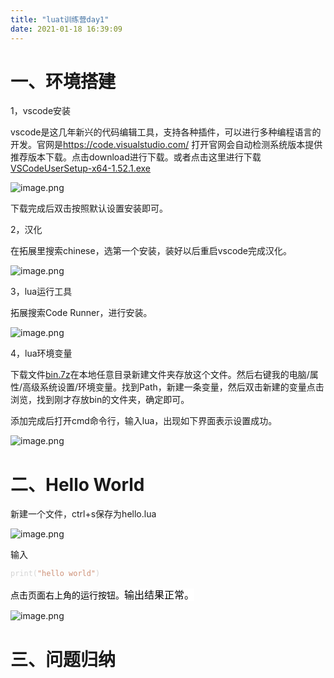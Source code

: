 ```yaml
---
title: "luat训练营day1"
date: 2021-01-18 16:39:09
---
```


<h1>一、环境搭建</h1><p>1，vscode安装</p><p>vscode是这几年新兴的代码编辑工具，支持各种插件，可以进行多种编程语言的开发。官网是<a href="https://code.visualstudio.com/" target="_blank">https://code.visualstudio.com/</a> 打开官网会自动检测系统版本提供推荐版本下载。点击download进行下载。或者点击这里进行下载<a href="http://openluat-luatcommunity.oss-cn-hangzhou.aliyuncs.com/attachment/20210118142050758_VSCodeUserSetup-x64-1.52.1.exe" target="_blank">VSCodeUserSetup-x64-1.52.1.exe</a></p><p></p><div class="media-wrap image-wrap"><img class="media-wrap image-wrap" id="6579" alt="image.png" title="image.png" src="http://openluat-luatcommunity.oss-cn-hangzhou.aliyuncs.com/images/20210118140846925_image.png"/></div><p></p><p>下载完成后双击按照默认设置安装即可。</p><p>2，汉化</p><p>在拓展里搜索chinese，选第一个安装，装好以后重启vscode完成汉化。</p><p></p><p></p><div class="media-wrap image-wrap"><img class="media-wrap image-wrap" id="6581" alt="image.png" title="image.png" src="http://openluat-luatcommunity.oss-cn-hangzhou.aliyuncs.com/images/20210118143211011_image.png"/></div><p></p><p></p><p>3，lua运行工具</p><p>拓展搜索Code Runner，进行安装。</p><p></p><div class="media-wrap image-wrap"><img class="media-wrap image-wrap" id="6582" alt="image.png" title="image.png" src="http://openluat-luatcommunity.oss-cn-hangzhou.aliyuncs.com/images/20210118143254275_image.png"/></div><p>4，lua环境变量</p><p>下载文件<a href="http://openluat-luatcommunity.oss-cn-hangzhou.aliyuncs.com/attachment/20210118201453546_bin.7z" target="_blank">bin.7z</a>在本地任意目录新建文件夹存放这个文件。然后右键我的电脑/属性/高级系统设置/环境变量。找到Path，新建一条变量，然后双击新建的变量点击浏览，找到刚才存放bin的文件夹，确定即可。</p><p>添加完成后打开cmd命令行，输入lua，出现如下界面表示设置成功。</p><p></p><div class="media-wrap image-wrap"><img class="media-wrap image-wrap" id="6584" alt="image.png" title="image.png" src="http://openluat-luatcommunity.oss-cn-hangzhou.aliyuncs.com/images/20210118163154693_image.png"/></div><p></p><h1>二、Hello World</h1><p>新建一个文件，ctrl+s保存为hello.lua</p><div class="media-wrap image-wrap"><img class="media-wrap image-wrap" id="6583" alt="image.png" title="image.png" src="http://openluat-luatcommunity.oss-cn-hangzhou.aliyuncs.com/images/20210118143424690_image.png"/></div><p>输入</p><pre><code><span style="color:#d4d4d4">print(</span><span style="color:#ce9178">&quot;hello world&quot;</span><span style="color:#d4d4d4">)</span></code></pre><p><span style="color:#000000">点击页面右上角的运行按钮。<span style="font-size:16px"><span style="background-color:#ffffff">输出结果正常。</span></span></span></p><p></p><div class="media-wrap image-wrap"><img class="media-wrap image-wrap" id="6586" alt="image.png" title="image.png" src="http://openluat-luatcommunity.oss-cn-hangzhou.aliyuncs.com/images/20210118163637116_image.png"/></div><p></p><h1>三、问题归纳</h1><p></p>
